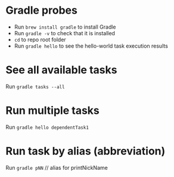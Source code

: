 # Gradle probes
- Run `brew install gradle` to install Gradle
- Run `gradle -v` to check that it is installed
- `cd` to repo root folder
- Run `gradle hello` to see the hello-world task execution results

# See all available tasks
Run `gradle tasks --all`

# Run multiple tasks
Run `gradle hello dependentTask1`

# Run task by alias (abbreviation)
Run `gradle pNN` // alias for printNickName